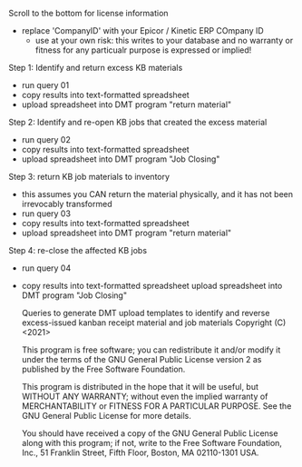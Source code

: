 Scroll to the bottom for license information

- replace 'CompanyID' with your Epicor / Kinetic ERP COmpany ID 
  - use at your own risk: this writes to your database and no warranty or fitness for any particualr purpose is expressed or implied!

Step 1: Identify and return excess KB materials

  - run query 01
  - copy results into text-formatted spreadsheet
  - upload spreadsheet into DMT program "return material"
  
Step 2: Identify and re-open KB jobs that created the excess material

  - run query 02
  - copy results into text-formatted spreadsheet
  - upload spreadsheet into DMT program "Job Closing"
  
Step 3: return KB job materials to inventory

  - this assumes you CAN return the material physically, and it has not been irrevocably transformed
  - run query 03
  - copy results into text-formatted spreadsheet
  - upload spreadsheet into DMT program "return material"
  
Step 4: re-close the affected KB jobs

  - run query 04
  - copy results into text-formatted spreadsheet
  upload spreadsheet into DMT program "Job Closing"


	Queries to generate DMT upload templates to identify and reverse excess-issued kanban receipt material and job materials
    Copyright (C) <2021>  <Steve Fossey>

    This program is free software; you can redistribute it and/or modify
    it under the terms of the GNU General Public License version 2 as published by
    the Free Software Foundation.

    This program is distributed in the hope that it will be useful,
    but WITHOUT ANY WARRANTY; without even the implied warranty of
    MERCHANTABILITY or FITNESS FOR A PARTICULAR PURPOSE.  See the
    GNU General Public License for more details.

    You should have received a copy of the GNU General Public License along
    with this program; if not, write to the Free Software Foundation, Inc.,
    51 Franklin Street, Fifth Floor, Boston, MA 02110-1301 USA.
